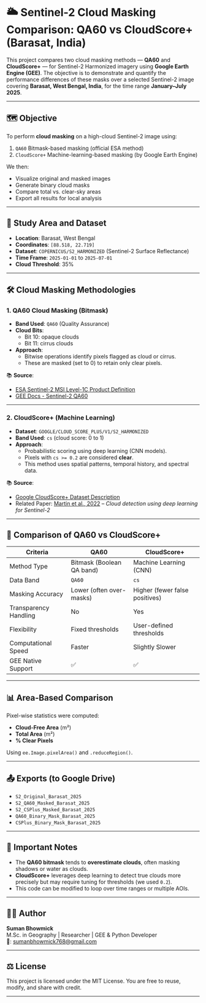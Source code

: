 # 🌥️ Sentinel-2 Cloud Masking Comparison: QA60 vs CloudScore+ (Barasat, India)

This project compares two cloud masking methods — **QA60** and **CloudScore+** — for Sentinel-2 Harmonized imagery using **Google Earth Engine (GEE)**. The objective is to demonstrate and quantify the performance differences of these masks over a selected Sentinel-2 image covering **Barasat, West Bengal, India**, for the time range **January–July 2025**.

---

## 🗺️ Objective

To perform **cloud masking** on a high-cloud Sentinel-2 image using:
1. `QA60` Bitmask-based masking (official ESA method)
2. `CloudScore+` Machine-learning-based masking (by Google Earth Engine)

We then:
- Visualize original and masked images
- Generate binary cloud masks
- Compare total vs. clear-sky areas
- Export all results for local analysis

---

## 📍 Study Area and Dataset

- **Location**: Barasat, West Bengal  
- **Coordinates**: `[88.518, 22.719]`
- **Dataset**: `COPERNICUS/S2_HARMONIZED` (Sentinel-2 Surface Reflectance)
- **Time Frame**: `2025-01-01` to `2025-07-01`
- **Cloud Threshold**: 35%

---

## 🛠️ Cloud Masking Methodologies

### 1. **QA60 Cloud Masking (Bitmask)**

- **Band Used**: `QA60` (Quality Assurance)
- **Cloud Bits**:
  - Bit 10: opaque clouds
  - Bit 11: cirrus clouds
- **Approach**:
  - Bitwise operations identify pixels flagged as cloud or cirrus.
  - These are masked (set to 0) to retain only clear pixels.

📚 **Source**:  
- [ESA Sentinel-2 MSI Level-1C Product Definition](https://sentinel.esa.int/documents/247904/685211/Sentinel-2-MSIL1C-ProductDefinition.pdf)
- [GEE Docs - Sentinel-2 QA60](https://developers.google.com/earth-engine/datasets/catalog/COPERNICUS_S2)

---

### 2. **CloudScore+ (Machine Learning)**

- **Dataset**: `GOOGLE/CLOUD_SCORE_PLUS/V1/S2_HARMONIZED`
- **Band Used**: `cs` (cloud score: 0 to 1)
- **Approach**:
  - Probabilistic scoring using deep learning (CNN models).
  - Pixels with `cs >= 0.2` are considered **clear**.
  - This method uses spatial patterns, temporal history, and spectral data.

📚 **Source**:  
- [Google CloudScore+ Dataset Description](https://developers.google.com/earth-engine/datasets/catalog/GOOGLE_CLOUD_SCORE_PLUS_V1_S2_HARMONIZED)
- Related Paper: [Martin et al., 2022](https://doi.org/10.3390/rs14174213) – *Cloud detection using deep learning for Sentinel-2*

---

## 🧮 Comparison of QA60 vs CloudScore+

| Criteria                | QA60                         | CloudScore+                    |
|------------------------|------------------------------|--------------------------------|
| Method Type            | Bitmask (Boolean QA band)    | Machine Learning (CNN)         |
| Data Band              | `QA60`                       | `cs`                           |
| Masking Accuracy       | Lower (often over-masks)     | Higher (fewer false positives) |
| Transparency Handling  | No                           | Yes                            |
| Flexibility            | Fixed thresholds             | User-defined thresholds        |
| Computational Speed    | Faster                       | Slightly Slower                |
| GEE Native Support     | ✅                            | ✅                             |

---

## 📊 Area-Based Comparison

Pixel-wise statistics were computed:

- **Cloud-Free Area** (m²)
- **Total Area** (m²)
- **% Clear Pixels**

Using `ee.Image.pixelArea()` and `.reduceRegion()`.

---

## 📤 Exports (to Google Drive)

- `S2_Original_Barasat_2025`
- `S2_QA60_Masked_Barasat_2025`
- `S2_CSPlus_Masked_Barasat_2025`
- `QA60_Binary_Mask_Barasat_2025`
- `CSPlus_Binary_Mask_Barasat_2025`

---

## 📌 Important Notes

- The **QA60 bitmask** tends to **overestimate clouds**, often masking shadows or water as clouds.
- **CloudScore+** leverages deep learning to detect true clouds more precisely but may require tuning for thresholds (we used `0.2`).
- This code can be modified to loop over time ranges or multiple AOIs.

---

## 🧑‍💻 Author

**Suman Bhowmick**  
M.Sc. in Geography | Researcher | GEE & Python Developer  
📧: sumanbhowmick768@gmail.com  

---

## ⚖️ License

This project is licensed under the MIT License. You are free to reuse, modify, and share with credit.

---

